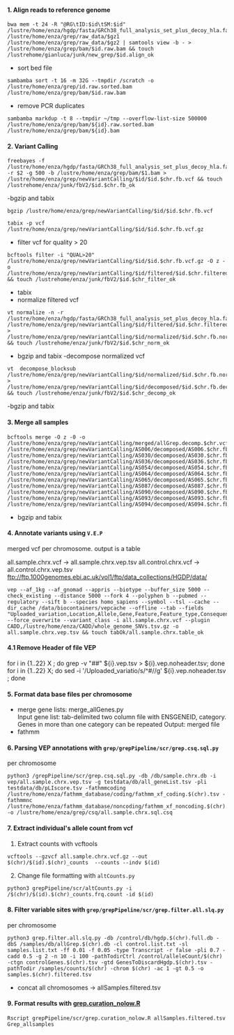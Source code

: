 #### 1. Align reads to reference genome 
```
bwa mem -t 24 -R "@RG\tID:$id\tSM:$id" /lustre/home/enza/hgdp/fasta/GRCh38_full_analysis_set_plus_decoy_hla.fa /lustre/home/enza/grep/raw_data/$gz1 /lustre/home/enza/grep/raw_data/$gz2 | samtools view -b - > /lustre/home/enza/grep/bam/$id.raw.bam && touch /lustrehome/gianluca/junk/new_grep/$id.align_ok
```
- sort bed file

```
sambamba sort -t 16 -m 32G --tmpdir /scratch -o /lustre/home/enza/grep/id.raw.sorted.bam /lustre/home/enza/grep/bam/$id.raw.bam
```
- remove PCR duplicates
```
sambamba markdup -t 8 --tmpdir ~/tmp --overflow-list-size 500000 /lustre/home/enza/grep/bam/${id}.raw.sorted.bam /lustre/home/enza/grep/bam/${id}.bam
```
#### 2. Variant Calling
```
freebayes -f /lustre/home/enza/hgdp/fasta/GRCh38_full_analysis_set_plus_decoy_hla.fa -r $2 -g 500 -b /lustre/home/enza/grep/bam/$1.bam > /lustre/home/enza/grep/newVariantCalling/$id/$id.$chr.fb.vcf && touch /lustrehome/enza/junk/fbV2/$id.$chr.fb_ok
```
-bgzip and tabix
```
bgzip /lustre/home/enza/grep/newVariantCalling/$id/$id.$chr.fb.vcf
```
```
tabix -p vcf /lustre/home/enza/grep/newVariantCalling/$id/$id.$chr.fb.vcf.gz
```
- filter vcf for quality > 20
```
bcftools filter -i "QUAL>20" /lustre/home/enza/grep/newVariantCalling/$id/$id.$chr.fb.vcf.gz -O z -o /lustre/home/enza/grep/newVariantCalling/$id/filtered/$id.$chr.filtered.fb.vcf.gz && touch /lustrehome/enza/junk/fbV2/$id.$chr_filter_ok
```
- tabix
- normalize filtered vcf
```
vt normalize -n -r /lustre/home/enza/hgdp/fasta/GRCh38_full_analysis_set_plus_decoy_hla.fa /lustre/home/enza/grep/newVariantCalling/$id/filtered/$id.$chr.filtered.fb.vcf.gz > /lustre/home/enza/grep/newVariantCalling/$id/normalized/$id.$chr.fb.norm.vcf && touch /lustrehome/enza/junk/fbV2/$id.$chr_norm_ok
```
- bgzip and tabix
-decompose normalized vcf
```
vt  decompose_blocksub /lustre/home/enza/grep/newVariantCalling/$id/normalized/$id.$chr.fb.norm.vcf.gz > /lustre/home/enza/grep/newVariantCalling/$id/decomposed/$id.$chr.fb.decomp.vcf && touch /lustrehome/enza/junk/fbV2/$id.$chr_decomp_ok
```
-bgzip and tabix

#### 3. Merge all samples
```
bcftools merge -O z -0 -o /lustre/home/enza/grep/newVariantCalling/merged/allGrep.decomp.$chr.vcf.gz /lustre/home/enza/grep/newVariantCalling/AS006/decomposed/AS006.$chr.fb.decomp.vcf.gz  /lustre/home/enza/grep/newVariantCalling/AS030/decomposed/AS030.$chr.fb.decomp.vcf.gz /lustre/home/enza/grep/newVariantCalling/AS036/decomposed/AS036.$chr.fb.decomp.vcf.gz /lustre/home/enza/grep/newVariantCalling/AS054/decomposed/AS054.$chr.fb.decomp.vcf.gz /lustre/home/enza/grep/newVariantCalling/AS064/decomposed/AS064.$chr.fb.decomp.vcf.gz /lustre/home/enza/grep/newVariantCalling/AS065/decomposed/AS065.$chr.fb.decomp.vcf.gz /lustre/home/enza/grep/newVariantCalling/AS087/decomposed/AS087.$chr.fb.decomp.vcf.gz /lustre/home/enza/grep/newVariantCalling/AS090/decomposed/AS090.$chr.fb.decomp.vcf.gz /lustre/home/enza/grep/newVariantCalling/AS093/decomposed/AS093.$chr.fb.decomp.vcf.gz /lustre/home/enza/grep/newVariantCalling/AS094/decomposed/AS094.$chr.fb.decomp.vcf.gz
```
- bgzip and tabix

#### 4.  Annotate variants using `V.E.P`
merged vcf per chromosome. output is a table

all.sample.chrx.vcf -> all.sample.chrx.vep.tsv
all.control.chrx.vcf -> all.control.chrx.vep.tsv  
ftp://ftp.1000genomes.ebi.ac.uk/vol1/ftp/data_collections/HGDP/data/

```
vep --af_1kg --af_gnomad --appris --biotype --buffer_size 5000 --check_existing --distance 5000 --fork 4 --polyphen b --pubmed --regulatory --sift b --species homo_sapiens --symbol --tsl --cache --dir_cache /data/biocontainers/vepcache --offline --tab --fields "Uploaded_variation,Location,Allele,Gene,Feature,Feature_type,Consequence,cDNA_position,CDS_position,Protein_position,Amino_acids,Codons,Existing_variation,IMPACT,SYMBOL,STRAND,SIFT,PolyPhen,EXON,AF,AFR_AF,AMR_AF,ASN_AF,EUR_AF,EAS_AF,SAS_AF,AA_AF,EA_AF,gnomAD_AF,gnomAD_AFR_AF,gnomAD_AMR_AF,gnomAD_ASJ_AF,gnomAD_EAS_AF,gnomAD_FIN_AF,gnomAD_NFE_AF,gnomAD_OTH_AF,gnomAD_SAS_AF,MAX_AF,CADD_RAW,CADD_PHRED" --force_overwrite --variant_class -i all.sample.chrx.vcf --plugin CADD,/lustre/home/enza/CADD/whole_genome_SNVs.tsv.gz -o  all.sample.chrx.vep.tsv && touch tabOk/all.sample.chrx.table_ok
```

#### 4.1  Remove Header of file VEP
for i in {1..22} X ; do grep -v "##" ${i}.vep.tsv > ${i}.vep.noheader.tsv; done
for i in {1..22} X; do sed -i '/Uploaded_variatio/s/^#//g' ${i}.vep.noheader.tsv ; done

#### 5. Format data base files per chromosome 
- merge gene lists: merge_allGenes.py  
Input gene list: tab-delimited two column file with ENSGENEID, category. Genes in more than one category can be repeated 
Output: merged file 
- fathmm 

#### 6. Parsing VEP annotations with `grep/grepPipeline/scr/grep.csq.sql.py` 
 per chromosome
```
python3 /grepPipeline/scr/grep.csq.sql.py -db /db/sample.chrx.db -i vep/all.sample.chrx.vep.tsv -g testdata/db/all_geneList.tsv -pli testdata/db/pLIscore.tsv -fathmmcoding /lustre/home/enza/fathmm_database/coding/fathmm_xf_coding.$(chr).tsv -fathmmnc /lustre/home/enza/fathmm_database/noncoding/fathmm_xf_noncoding.$(chr).tsv -o /lustre/home/enza/grep/csq/all.sample.chrx.sql.csq
```

#### 7. Extract individual's allele count from vcf 
1. Extract counts with vcftools 
```
vcftools --gzvcf all.sample.chrx.vcf.gz --out $(chr)/$(id).$(chr)_counts  --counts --indv $(id)
```
2. Change file formatting with `altCounts.py`
```
python3 grepPipeline/scr/altCounts.py -i /$(chr)/$(id).$(chr)_counts.frq.count -id $(id)
```

#### 8. Filter variable sites with `grep/grepPipeline/scr/grep.filter.all.slq.py`
per chromosome 
```
python3 grep.filter.all.slq.py -db /control/db/hgdp.$(chr).full.db -dbS /samples/db/allGrep.$(chr).db -cl control.list.txt -sl samples.list.txt -ff 0.01 -f 0.05 -type Transcript -r false -pli 0.7 -cadd 0.5 -g 2 -n 10 -i 100 -pathTodirCtrl /control/alleleCount/$(chr) -ctgn controlGenes.$(chr).tsv -gtd GenesToDiscardHgdp.$(chr).tsv -pathTodir /samples/counts/$(chr) -chrom $(chr) -ac 1 -gt 0.5 -o samples.$(chr).filtered.tsv
```
- concat all chromosomes -> allSamples.filtered.tsv

#### 9. Format results with [grep.curation_nolow.R](grep/grepPipeline/scr/grep.curation_nolow.R) 

```
Rscript grepPipeline/scr/grep.curation_nolow.R allSamples.filtered.tsv Grep_allsamples
```
